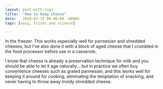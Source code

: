 ```yaml
---
layout: post-with-tags
title:  "How to Keep Cheese"
date:   2018-02-15 00:00:00 -0800S
tags: [easy, tricks and science]

---
```


In the freezer. This works especially well for parmesian and shredded cheeses, but I've also done it with a block of aged cheese that I crumbled in the food processor before use in a casserole.  

I know that cheese is already a preservation technique for milk and you should be able to let it age naturally... but in practice we often buy convenience cheeses such as grated parmesian, and this works well for keeping it around for cooking, eliminating the temptation of snacking, and never having to throw away moldy shredded cheese. 
